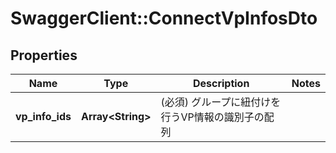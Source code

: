 # SwaggerClient::ConnectVpInfosDto

## Properties
Name | Type | Description | Notes
------------ | ------------- | ------------- | -------------
**vp_info_ids** | **Array&lt;String&gt;** | (必須) グループに紐付けを行うVP情報の識別子の配列 | 

